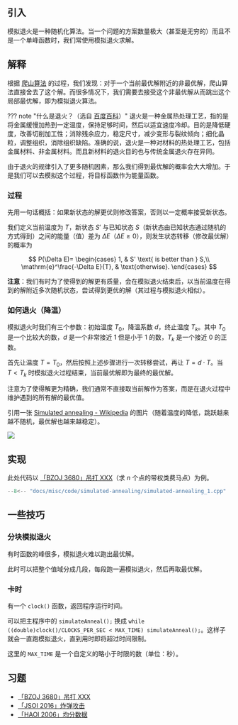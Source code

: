 ## 引入

模拟退火是一种随机化算法。当一个问题的方案数量极大（甚至是无穷的）而且不是一个单峰函数时，我们常使用模拟退火求解。

## 解释

根据 [爬山算法](./hill-climbing.md) 的过程，我们发现：对于一个当前最优解附近的非最优解，爬山算法直接舍去了这个解。而很多情况下，我们需要去接受这个非最优解从而跳出这个局部最优解，即为模拟退火算法。

??? note "什么是退火？（选自 [百度百科](https://baike.baidu.com/item/%E9%80%80%E7%81%AB/1039313)）"
    退火是一种金属热处理工艺，指的是将金属缓慢加热到一定温度，保持足够时间，然后以适宜速度冷却。目的是降低硬度，改善切削加工性；消除残余应力，稳定尺寸，减少变形与裂纹倾向；细化晶粒，调整组织，消除组织缺陷。准确的说，退火是一种对材料的热处理工艺，包括金属材料、非金属材料。而且新材料的退火目的也与传统金属退火存在异同。

由于退火的规律引入了更多随机因素，那么我们得到最优解的概率会大大增加。于是我们可以去模拟这个过程，将目标函数作为能量函数。

### 过程

先用一句话概括：如果新状态的解更优则修改答案，否则以一定概率接受新状态。

我们定义当前温度为 $T$，新状态 $S'$ 与已知状态 $S$（新状态由已知状态通过随机的方式得到）之间的能量（值）差为 $\Delta E$（$\Delta E\geqslant 0$），则发生状态转移（修改最优解）的概率为

$$
P(\Delta E)=
\begin{cases}
1,                              & S' \text{ is better than } S,\\
\mathrm{e}^\frac{-\Delta E}{T}, & \text{otherwise}.
\end{cases}
$$

**注意**：我们有时为了使得到的解更有质量，会在模拟退火结束后，以当前温度在得到的解附近多次随机状态，尝试得到更优的解（其过程与模拟退火相似）。

### 如何退火（降温）

模拟退火时我们有三个参数：初始温度 $T_0$，降温系数 $d$，终止温度 $T_k$。其中 $T_0$ 是一个比较大的数，$d$ 是一个非常接近 $1$ 但是小于 $1$ 的数，$T_k$ 是一个接近 $0$ 的正数。

首先让温度 $T=T_0$，然后按照上述步骤进行一次转移尝试，再让 $T=d\cdot T$。当 $T<T_k$ 时模拟退火过程结束，当前最优解即为最终的最优解。

注意为了使得解更为精确，我们通常不直接取当前解作为答案，而是在退火过程中维护遇到的所有解的最优值。

引用一张 [Simulated annealing - Wikipedia](https://en.wikipedia.org/wiki/Simulated_annealing) 的图片（随着温度的降低，跳跃越来越不随机，最优解也越来越稳定）。

![](./images/simulated-annealing.gif)

## 实现

此处代码以 [「BZOJ 3680」吊打 XXX](https://hydro.ac/p/bzoj-P3680)（求 $n$ 个点的带权类费马点）为例。

```cpp
--8<-- "docs/misc/code/simulated-annealing/simulated-annealing_1.cpp"
```

## 一些技巧

### 分块模拟退火

有时函数的峰很多，模拟退火难以跑出最优解。

此时可以把整个值域分成几段，每段跑一遍模拟退火，然后再取最优解。

### 卡时

有一个 `clock()` 函数，返回程序运行时间。

可以把主程序中的 `simulateAnneal();` 换成 `while ((double)clock()/CLOCKS_PER_SEC < MAX_TIME) simulateAnneal();`。这样子就会一直跑模拟退火，直到用时即将超过时间限制。

这里的 `MAX_TIME` 是一个自定义的略小于时限的数（单位：秒）。

## 习题

-   [「BZOJ 3680」吊打 XXX](https://hydro.ac/p/bzoj-P3680)
-   [「JSOI 2016」炸弹攻击](https://loj.ac/problem/2076)
-   [「HAOI 2006」均分数据](https://www.luogu.com.cn/problem/P2503)
